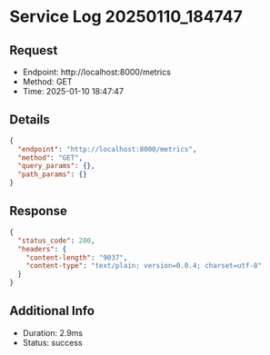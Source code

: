 # Service Log 20250110_184747

## Request
- Endpoint: http://localhost:8000/metrics
- Method: GET
- Time: 2025-01-10 18:47:47

## Details
```json
{
  "endpoint": "http://localhost:8000/metrics",
  "method": "GET",
  "query_params": {},
  "path_params": {}
}
```

## Response
```json
{
  "status_code": 200,
  "headers": {
    "content-length": "9037",
    "content-type": "text/plain; version=0.0.4; charset=utf-8"
  }
}
```

## Additional Info
- Duration: 2.9ms
- Status: success
